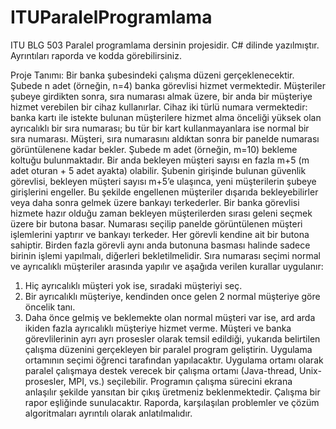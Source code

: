 # ITUParalelProgramlama
ITU BLG 503 Paralel programlama dersinin projesidir. C# dilinde yazılmıştır. Ayrıntıları raporda ve kodda görebilirsiniz.

Proje Tanımı: 
Bir banka şubesindeki çalışma düzeni gerçeklenecektir. Şubede n adet (örneğin, n=4)
banka görevlisi hizmet vermektedir. Müşteriler şubeye girdikten sonra, sıra numarası almak üzere,
bir anda bir müşteriye hizmet verebilen bir cihaz kullanırlar. Cihaz iki türlü numara vermektedir:
banka kartı ile istekte bulunan müşterilere hizmet alma önceliği yüksek olan ayrıcalıklı bir sıra
numarası; bu tür bir kart kullanmayanlara ise normal bir sıra numarası. Müşteri, sıra numarasını
aldıktan sonra bir panelde numarası görüntülenene kadar bekler. Şubede m adet (örneğin, m=10)
bekleme koltuğu bulunmaktadır. Bir anda bekleyen müşteri sayısı en fazla m+5 (m adet oturan +
5 adet ayakta) olabilir. Şubenin girişinde bulunan güvenlik görevlisi, bekleyen müşteri sayısı
m+5’e ulaşınca, yeni müşterilerin şubeye girişlerini engeller. Bu şekilde engellenen müşteriler
dışarıda bekleyebilirler veya daha sonra gelmek üzere bankayı terkederler. Bir banka görevlisi
hizmete hazır olduğu zaman bekleyen müşterilerden sırası geleni seçmek üzere bir butona basar.
Numarası seçilip panelde görüntülenen müşteri işlemlerini yaptırır ve bankayı terkeder. Her
görevli kendine ait bir butona sahiptir. Birden fazla görevli aynı anda butonuna basması halinde
sadece birinin işlemi yapılmalı, diğerleri bekletilmelidir. Sıra numarası seçimi normal ve
ayrıcalıklı müşteriler arasında yapılır ve aşağıda verilen kurallar uygulanır:
1. Hiç ayrıcalıklı müşteri yok ise, sıradaki müşteriyi seç.
2. Bir ayrıcalıklı müşteriye, kendinden once gelen 2 normal müşteriye göre öncelik tanı.
3. Daha önce gelmiş ve beklemekte olan normal müşteri var ise, ard arda ikiden fazla
ayrıcalıklı müşteriye hizmet verme.
Müşteri ve banka görevlilerinin ayrı ayrı prosesler olarak temsil edildiği, yukarıda belirtilen
çalışma düzenini gerçekleyen bir paralel program geliştirin. Uygulama ortamının seçimi öğrenci
tarafından yapılacaktır. Uygulama ortamı olarak paralel çalışmaya destek verecek bir çalışma
ortamı (Java-thread, Unix-prosesler, MPI, vs.) seçilebilir. Programın çalışma sürecini ekrana
anlaşılır şekilde yansıtan bir çıkış üretmeniz beklenmektedir. Çalışma bir rapor eşliğinde
sunulacaktır. Raporda, karşılaşılan problemler ve çözüm algoritmaları ayrıntılı olarak
anlatılmalıdır.
